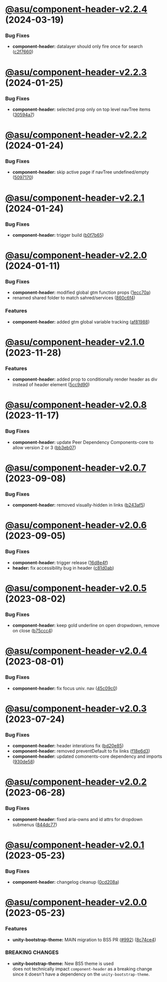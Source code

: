 # [@asu/component-header-v2.2.4](https://github.com/asu/asu-unity-stack/compare/@asu/component-header-v2.2.3...@asu/component-header-v2.2.4) (2024-03-19)


### Bug Fixes

* **component-header:** datalayer should only fire once for search ([c2f7660](https://github.com/asu/asu-unity-stack/commit/c2f7660f9f1ee4be7f67aa886af9812919de0502))

# [@asu/component-header-v2.2.3](https://github.com/asu/asu-unity-stack/compare/@asu/component-header-v2.2.2...@asu/component-header-v2.2.3) (2024-01-25)


### Bug Fixes

* **component-header:** selected prop only on top level navTree items ([30594a7](https://github.com/asu/asu-unity-stack/commit/30594a713b829f20af181aceb23dbe56fb778914))

# [@asu/component-header-v2.2.2](https://github.com/asu/asu-unity-stack/compare/@asu/component-header-v2.2.1...@asu/component-header-v2.2.2) (2024-01-24)


### Bug Fixes

* **component-header:** skip active page if navTree undefined/empty ([5097170](https://github.com/asu/asu-unity-stack/commit/509717057defaa96bb11c19acc81fdb27e53e8c0))

# [@asu/component-header-v2.2.1](https://github.com/asu/asu-unity-stack/compare/@asu/component-header-v2.2.0...@asu/component-header-v2.2.1) (2024-01-24)


### Bug Fixes

* **component-header:** trigger build ([b0f7b65](https://github.com/asu/asu-unity-stack/commit/b0f7b6506d0bbc687f75f959decf583509141e9f))

# [@asu/component-header-v2.2.0](https://github.com/asu/asu-unity-stack/compare/@asu/component-header-v2.1.0...@asu/component-header-v2.2.0) (2024-01-11)


### Bug Fixes

* **component-header:** modified global gtm function props ([1ecc70a](https://github.com/asu/asu-unity-stack/commit/1ecc70ada5a80586ce658dab44b41cd7b6ad5778))
* renamed shared folder to match sahred/services ([860c6f4](https://github.com/asu/asu-unity-stack/commit/860c6f44d42119956cbaa36d8c9d8798613c76fa))


### Features

* **component-header:** added gtm global variable tracking ([af81988](https://github.com/asu/asu-unity-stack/commit/af8198840da386a9268ecdcb8c1a891284c2175e))

# [@asu/component-header-v2.1.0](https://github.com/asu/asu-unity-stack/compare/@asu/component-header-v2.0.8...@asu/component-header-v2.1.0) (2023-11-28)


### Features

* **component-header:** added prop to conditionally render header as div instead of header element ([5cc9d90](https://github.com/asu/asu-unity-stack/commit/5cc9d907481de814659da62c06e2ad5f11bfe60e))

# [@asu/component-header-v2.0.8](https://github.com/asu/asu-unity-stack/compare/@asu/component-header-v2.0.7...@asu/component-header-v2.0.8) (2023-11-17)


### Bug Fixes

* **component-header:** update Peer Dependency Components-core to allow version 2 or 3 ([bb3eb07](https://github.com/asu/asu-unity-stack/commit/bb3eb07e50f4811d3a78d38c4304a3a45b3568c7))

# [@asu/component-header-v2.0.7](https://github.com/asu/asu-unity-stack/compare/@asu/component-header-v2.0.6...@asu/component-header-v2.0.7) (2023-09-08)


### Bug Fixes

* **component-header:** removed visually-hidden in links ([b243af5](https://github.com/asu/asu-unity-stack/commit/b243af50a5bf1147dc14ddc38367586948010368))

# [@asu/component-header-v2.0.6](https://github.com/asu/asu-unity-stack/compare/@asu/component-header-v2.0.5...@asu/component-header-v2.0.6) (2023-09-05)


### Bug Fixes

* **component-header:** trigger release ([16d8e4f](https://github.com/asu/asu-unity-stack/commit/16d8e4fc8443d1ac44d1c983fa91265c5f670a64))
* **header:** fix accessibility bug in header ([c81d0ab](https://github.com/asu/asu-unity-stack/commit/c81d0ab78e77f500a222535d56bae0b49aca8d76))

# [@asu/component-header-v2.0.5](https://github.com/asu/asu-unity-stack/compare/@asu/component-header-v2.0.4...@asu/component-header-v2.0.5) (2023-08-02)


### Bug Fixes

* **component-header:** keep gold underline on open dropwdown, remove on close ([b75ccc4](https://github.com/asu/asu-unity-stack/commit/b75ccc4b763d6e116aa9cb17dffa9b2bf5157e96))

# [@asu/component-header-v2.0.4](https://github.com/asu/asu-unity-stack/compare/@asu/component-header-v2.0.3...@asu/component-header-v2.0.4) (2023-08-01)


### Bug Fixes

* **component-header:** fix focus univ. nav ([45c09c0](https://github.com/asu/asu-unity-stack/commit/45c09c0d25d1e5f6830e0729240aad04f78dd734))

# [@asu/component-header-v2.0.3](https://github.com/asu/asu-unity-stack/compare/@asu/component-header-v2.0.2...@asu/component-header-v2.0.3) (2023-07-24)


### Bug Fixes

* **component-header:** header interations fix ([bd20e85](https://github.com/asu/asu-unity-stack/commit/bd20e85cbd81ec6b915d57357d92f799632df83e))
* **component-header:** removed preventDefault to fix links ([f18e6d3](https://github.com/asu/asu-unity-stack/commit/f18e6d316ac2fcf6fd754abc5a9c00360e25cc4a))
* **component-header:** updated comonents-core dependency and imports ([930de58](https://github.com/asu/asu-unity-stack/commit/930de5829824601058bb1ef4e3b413d8356cba4e))

# [@asu/component-header-v2.0.2](https://github.com/asu/asu-unity-stack/compare/@asu/component-header-v2.0.1...@asu/component-header-v2.0.2) (2023-06-28)


### Bug Fixes

* **component-header:** fixed aria-owns and id attrs for dropdown submenus ([844dc77](https://github.com/asu/asu-unity-stack/commit/844dc77c0dd8ae0f7fa0fd5da28471aea67895bb))

# [@asu/component-header-v2.0.1](https://github.com/asu/asu-unity-stack/compare/@asu/component-header-v2.0.0...@asu/component-header-v2.0.1) (2023-05-23)


### Bug Fixes

* **component-header:** changelog cleanup ([0cd208a](https://github.com/asu/asu-unity-stack/commit/0cd208aa154e937962d4cb82c1479b486c3f0b64))

# [@asu/component-header-v2.0.0](https://github.com/asu/asu-unity-stack/compare/@asu/component-header-v1.3.0...@asu/component-header-v2.0.0) (2023-05-23)


### Features

* **unity-bootstrap-theme:** MAIN migration to BS5 PR ([#992](https://github.com/asu/asu-unity-stack/issues/992)) ([8c74ce4](https://github.com/asu/asu-unity-stack/commit/8c74ce4dc65278839b207b9ae895ea76e8e2195d))


### BREAKING CHANGES

* **unity-bootstrap-theme:** New BS5 theme is used<br>
does not technically impact `component-header` as a breaking change since it
doesn't have a dependency on the `unity-bootstrap-theme`.
